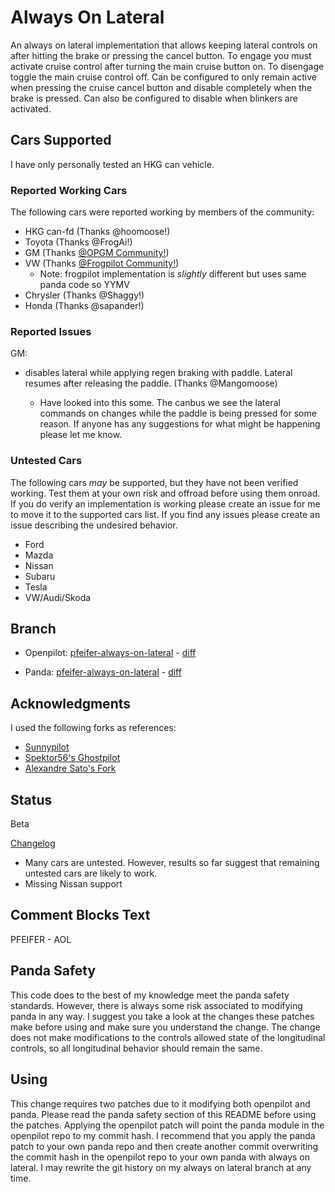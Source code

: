 # Always On Lateral
An always on lateral implementation that allows keeping lateral controls on
after hitting the brake or pressing the cancel button. To engage you must
activate cruise control after turning the main cruise button on. To disengage
toggle the main cruise control off. Can be configured to only remain active when
pressing the cruise cancel button and disable completely when the brake is
pressed. Can also be configured to disable when blinkers are activated.

## Cars Supported
I have only personally tested an HKG can vehicle.

### Reported Working Cars
The following cars were reported working by members of the community:
* HKG can-fd (Thanks @hoomoose!)
* Toyota (Thanks @FrogAi!)
* GM (Thanks [@OPGM Community!](https://discord.gg/G2xp9AH94U))
* VW (Thanks [@Frogpilot Community!](https://l.linklyhq.com/l/1t3Il))
    - Note: frogpilot implementation is _slightly_ different but uses same panda
    code so YYMV
* Chrysler (Thanks @Shaggy!)
* Honda (Thanks @sapander!)

### Reported Issues
GM:
* disables lateral while applying regen braking with paddle. Lateral resumes
after releasing the paddle. (Thanks @Mangomoose)

    - Have looked into this some. The canbus we see the lateral commands on
    changes while the paddle is being pressed for some reason. If anyone has any
    suggestions for what might be happening please let me know.

### Untested Cars
The following cars _may_ be supported, but they have not been verified working.
Test them at your own risk and offroad before using them onroad. If you do
verify an implementation is working please create an issue for me to move it to
the supported cars list. If you find any issues please create an issue
describing the undesired behavior.

* Ford
* Mazda
* Nissan
* Subaru
* Tesla
* VW/Audi/Skoda

## Branch
* Openpilot: [pfeifer-always-on-lateral](https://github.com/pfeiferj/openpilot/tree/pfeifer-always-on-lateral)
\-
[diff](https://github.com/commaai/openpilot/compare/master...pfeiferj:openpilot:pfeifer-always-on-lateral)

* Panda: [pfeifer-always-on-lateral](https://github.com/pfeiferj/panda/tree/pfeifer-always-on-lateral)
\-
[diff](https://github.com/commaai/panda/compare/master...pfeiferj:panda:pfeifer-always-on-lateral)

## Acknowledgments
I used the following forks as references:
* [Sunnypilot](https://github.com/sunnyhaibin/sunnypilot)
* [Spektor56's Ghostpilot](https://github.com/spektor56/ghostpilot)
* [Alexandre Sato's Fork](https://github.com/AlexandreSato/openpilot/tree/personal3)

## Status
Beta

[Changelog](./CHANGELOG.md)

* Many cars are untested. However, results so far suggest that remaining untested cars are likely to work.
* Missing Nissan support

## Comment Blocks Text
PFEIFER - AOL

## Panda Safety
This code does to the best of my knowledge meet the panda safety standards.
However, there is always some risk associated to modifying panda in any way. I
suggest you take a look at the changes these patches make before using and
make sure you understand the change. The change does not make modifications
to the controls allowed state of the longitudinal controls, so all longitudinal
behavior should remain the same.

## Using
This change requires two patches due to it modifying both openpilot and panda.
Please read the panda safety section of this README before using the patches.
Applying the openpilot patch will point the panda module in the openpilot repo
to my commit hash. I recommend that you apply the panda patch to your own panda
repo and then create another commit overwriting the commit hash in the openpilot
repo to your own panda with always on lateral. I may rewrite the git history on
my always on lateral branch at any time.
